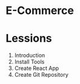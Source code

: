 # E-Commerce

# Lessions

1. Introduction
2. Install Tools
3. Create React App
4. Create Git Repository

